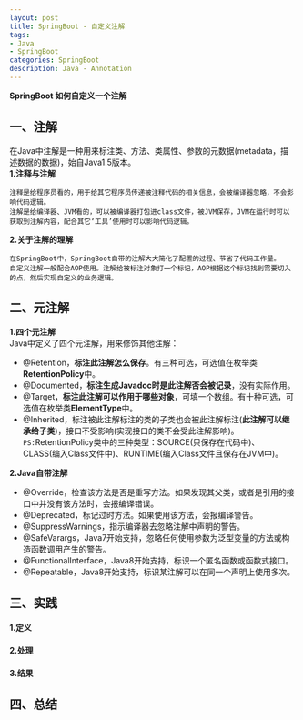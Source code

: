 ```yaml
---
layout: post
title: SpringBoot - 自定义注解
tags: 
- Java
- SpringBoot
categories: SpringBoot
description: Java - Annotation
---  
```

**SpringBoot 如何自定义一个注解**

<!-- more -->
## 一、注解
在Java中注解是一种用来标注类、方法、类属性、参数的元数据(metadata，描述数据的数据)，始自Java1.5版本。  
**1.注释与注解**  
```
注释是给程序员看的，用于给其它程序员传递被注释代码的相关信息，会被编译器忽略，不会影响代码逻辑。
注解是给编译器、JVM看的，可以被编译器打包进class文件，被JVM保存，JVM在运行时可以获取到注解内容，配合其它‘工具’使用时可以影响代码逻辑。
```
**2.关于注解的理解**  
```
在SpringBoot中，SpringBoot自带的注解大大简化了配置的过程、节省了代码工作量。
自定义注解一般配合AOP使用。注解给被标注对象打一个标记，AOP根据这个标记找到需要切入的点，然后实现自定义的业务逻辑。
```
## 二、元注解
**1.四个元注解**  
Java中定义了四个元注解，用来修饰其他注解：
- @Retention，**标注此注解怎么保存**。有三种可选，可选值在枚举类**RetentionPolicy**中。
- @Documented，**标注生成Javadoc时是此注解否会被记录**，没有实际作用。
- @Target，**标注此注解可以作用于哪些对象**，可填一个数组。有十种可选，可选值在枚举类**ElementType**中。
- @Inherited，标注被此注解标注的类的子类也会被此注解标注(**此注解可以继承给子类**)，接口不受影响(实现接口的类不会受此注解影响)。  
`PS:`RetentionPolicy类中的三种类型：SOURCE(只保存在代码中)、CLASS(编入Class文件中)、RUNTIME(编入Class文件且保存在JVM中)。  
  
**2.Java自带注解**  
- @Override，检查该方法是否是重写方法。如果发现其父类，或者是引用的接口中并没有该方法时，会报编译错误。  
- @Deprecated，标记过时方法。如果使用该方法，会报编译警告。  
- @SuppressWarnings，指示编译器去忽略注解中声明的警告。  
- @SafeVarargs，Java7开始支持，忽略任何使用参数为泛型变量的方法或构造函数调用产生的警告。  
- @FunctionalInterface，Java8开始支持，标识一个匿名函数或函数式接口。  
- @Repeatable，Java8开始支持，标识某注解可以在同一个声明上使用多次。  
## 三、实践
#### 1.定义
#### 2.处理
#### 3.结果
## 四、总结